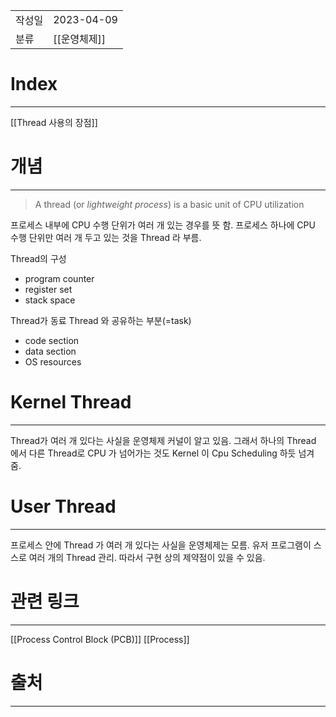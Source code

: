 |               |                       |
|:--------------|:----------------------|
|  작성일          |  2023-04-09  |
|    분류         |      [[운영체제]]                 |

# Index
---
[[Thread 사용의 장점]]

# 개념
---
> A thread (or *lightweight process*) is a basic unit of CPU utilization

프로세스 내부에 CPU 수행 단위가 여러 개 있는 경우를 뜻 함. 프로세스 하나에 CPU 수행 단위만 여러 개 두고 있는 것을 Thread 라 부름.

Thread의 구성
- program counter
- register set
- stack space

Thread가 동료 Thread 와 공유하는 부분(=task)
- code section
- data section
- OS resources

# Kernel Thread
---
Thread가 여러 개 있다는 사실을 운영체제 커널이 알고 있음. 그래서 하나의 Thread 에서 다른 Thread로 CPU 가 넘어가는 것도 Kernel 이 Cpu Scheduling 하듯 넘겨 줌.

# User Thread
---
프로세스 안에 Thread 가 여러 개 있다는 사실을 운영체제는 모름. 유저 프로그램이 스스로 여러 개의 Thread 관리. 따라서 구현 상의 제약점이 있을 수 있음.

# 관련 링크
---
[[Process Control Block (PCB)]]
[[Process]]

# 출처
---